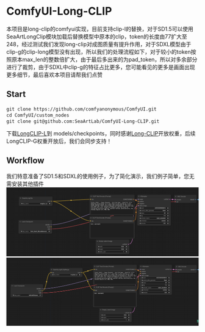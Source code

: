 # ComfyUI-Long-CLIP
本项目是long-clip的comfyui实现，目前支持clip-l的替换，对于SD1.5可以使用SeaArtLongClip模块加载后替换模型中原本的clip，token的长度由77扩大至248，经过测试我们发现long-clip对成图质量有提升作用，对于SDXL模型由于clip-g的clip-long模型没有出现，所以我们的处理流程如下，对于较小的token按照原本max_len的整数倍扩大，由于最后多出来的为pad_token，所以对多余部分进行了裁剪，由于SDXL中clip-g的特征占比更多，您可能看见的更多是画面出现更多细节，最后喜欢本项目请帮我们点赞

## Start
```
git clone https://github.com/comfyanonymous/ComfyUI.git
cd ComfyUI/custom_nodes
git clone git@github.com:SeaArtLab/ComfyUI-Long-CLIP.git
```
下载[LongCLIP-L](https://huggingface.co/BeichenZhang/LongCLIP-L)到 models/checkpoints，同时感谢[Long-CLIP](https://github.com/beichenzbc/Long-CLIP/tree/main)开放权重，后续LongCLIP-G权重开放后，我们会同步支持！

## Workflow
我们特意准备了SD1.5和SDXL的使用例子，为了简化演示，我们例子简单，您无需安装其他插件
![SD1.5](./image/SD1-5-long.png)
![SDXL](./image/SDXL-long.png)
